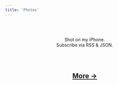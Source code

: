 ```yaml
---
title: 'Photos'
---
```

<center>

<br><br>
  <p>
    Shot on my iPhone. <br>
    Subscribe via RSS & JSON.
  </p>
<br><br>
    
<p>
  <script src="//nerdiedad.com/tools/rss-to-html/?url=https%3A%2F%2Fijustyn.com%2Fphotos%2Frss&showtitle=false&showempty=true&type=js">
  </script>
</p>

<h2>
  <a href="https://photos.ijustyn.com/?next_cursor=1461474660000&sort=newest_first">More →</a>
</h2>

</center>